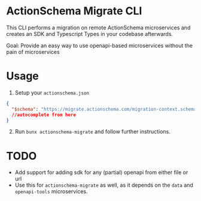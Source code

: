 # ActionSchema Migrate CLI

This CLI performs a migration on remote ActionSchema microservices and creates an SDK and Typescript Types in your codebase afterwards.

Goal: Provide an easy way to use openapi-based microservices without the pain of microservices

# Usage

1. Setup your `actionschema.json`

```json
{
  "$schema": "https://migrate.actionschema.com/migration-context.schema.json"
  //autocomplete from here
}
```

2. Run `bunx actionschema-migrate` and follow further instructions.

# TODO

- Add support for adding sdk for any (partial) openapi from either file or url
- Use this for `actionschema-migrate` as well, as it depends on the `data` and `openapi-tools` microservices.
